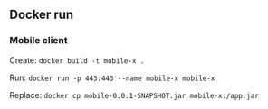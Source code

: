 ## Docker run

### Mobile client

Create: `docker build -t mobile-x .`

Run: `docker run -p 443:443 --name mobile-x mobile-x`

Replace: `docker cp mobile-0.0.1-SNAPSHOT.jar mobile-x:/app.jar`